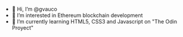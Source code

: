 - 👋 Hi, I’m @gvauco
- 👀 I’m interested in Ethereum blockchain development
- 🌱 I’m currently learning HTML5, CSS3 and Javascript on "The Odin Proyect"


<!---
gvauco/gvauco is a ✨ special ✨ repository because its `README.md` (this file) appears on your GitHub profile.
You can click the Preview link to take a look at your changes.
--->
